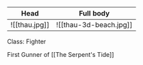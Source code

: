 |Head|Full body|
|---|---|
|![[thau.jpg]]|![[thau-3d-beach.jpg]]|

Class: Fighter

First Gunner of [[The Serpent's Tide]]